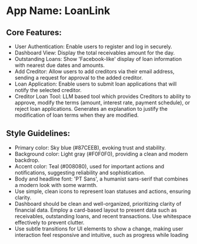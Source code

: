 # **App Name**: LoanLink

## Core Features:

- User Authentication: Enable users to register and log in securely.
- Dashboard View: Display the total receivables amount for the day.
- Outstanding Loans: Show 'Facebook-like' display of loan information with nearest due dates and amounts.
- Add Creditor: Allow users to add creditors via their email address, sending a request for approval to the added creditor.
- Loan Application: Enable users to submit loan applications that will notify the selected creditor.
- Creditor Loan Tool: LLM based tool which provides Creditors to ability to approve, modify the terms (amount, interest rate, payment schedule), or reject loan applications. Generates an explanation to justify the modification of loan terms when they are modified.

## Style Guidelines:

- Primary color: Sky blue (#87CEEB), evoking trust and stability.
- Background color: Light gray (#F0F0F0), providing a clean and modern backdrop.
- Accent color: Teal (#008080), used for important actions and notifications, suggesting reliability and sophistication.
- Body and headline font: 'PT Sans', a humanist sans-serif that combines a modern look with some warmth.
- Use simple, clean icons to represent loan statuses and actions, ensuring clarity.
- Dashboard should be clean and well-organized, prioritizing clarity of financial data. Employ a card-based layout to present data such as receivables, outstanding loans, and recent transactions. Use whitespace effectively to prevent clutter.
- Use subtle transitions for UI elements to show a change, making user interaction feel responsive and intuitive, such as progress while loading